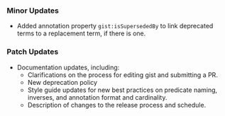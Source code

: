 ### Minor Updates

* Added annotation property `gist:isSupersededBy` to link deprecated terms to a replacement term, if there is one.

### Patch Updates

* Documentation updates, including:
  * Clarifications on the process for editing gist and submitting a PR.
  * New deprecation policy
  * Style guide updates for new best practices on predicate naming, inverses, and annotation format and cardinality.
  * Description of changes to the release process and schedule.

